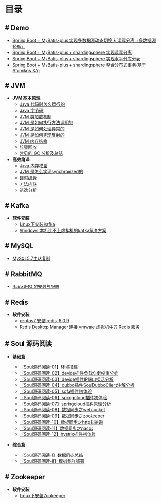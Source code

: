 # 目录


## # Demo

- [Spring Boot + MyBatis-plus 实现多数据源动态切换 & 读写分离（多数据源轮循）](https://github.com/zhu-rundong/blog/issues/3)
- [Spring Boot + MyBatis-plus + shardingsphere 实现读写分离](https://github.com/zhu-rundong/blog/issues/4)
- [Spring Boot + MyBatis-plus + shardingsphere 实现水平分库分表](https://github.com/zhu-rundong/blog/issues/5)
- [Spring Boot + MyBatis-plus + shardingsphere 整合分布式事务(基于Atomikos XA) ](https://github.com/zhu-rundong/blog/issues/6)

## # JVM

- **JVM 基本原理**
  - [Java 代码时怎么运行的](https://github.com/zhu-rundong/blog/issues/26)
  - [Java 字节码](https://github.com/zhu-rundong/blog/issues/38)
  - [JVM 类加载机制](https://github.com/zhu-rundong/blog/issues/27)
  - [JVM 是如何执行方法调用的](https://github.com/zhu-rundong/blog/issues/28)
  - [JVM 是如何处理异常的](https://github.com/zhu-rundong/blog/issues/29)
  - [JVM 是如何实现反射的](https://github.com/zhu-rundong/blog/issues/30)
  - [JVM 内存结构](https://github.com/zhu-rundong/blog/issues/34)
  - [垃圾回收](https://github.com/zhu-rundong/blog/issues/31)
  - [常见的 GC 分析及总结](https://github.com/zhu-rundong/blog/issues/32)
- **高效编译**
  - [Java 内存模型](https://github.com/zhu-rundong/blog/issues/35)
  - [JVM 是怎么实现synchronized的](https://github.com/zhu-rundong/blog/issues/36)
  - [即时编译](https://github.com/zhu-rundong/blog/issues/37)
  - [方法内联](https://github.com/zhu-rundong/blog/issues/39)
  - [逃逸分析](https://github.com/zhu-rundong/blog/issues/40)

## # Kafka

- **软件安装**
  - [Linux下安装Kafka](https://github.com/zhu-rundong/blog/issues/43)
  - [Windows 本机连不上虚拟机的kafka解决方案](https://github.com/zhu-rundong/blog/issues/44)
  

## # MySQL

- [MySQL5.7主从复制](https://github.com/zhu-rundong/blog/issues/2)


## # RabbitMQ

- [RabbitMQ 的安装与配置](https://github.com/zhu-rundong/blog/issues/33)


## # Redis
- **软件安装**
  - [centos7 安装 redis-6.0.9](https://github.com/zhu-rundong/blog/issues/7)
  - [Redis Desktop Manager 连接 vmware 虚拟机中的 Redis 服务](https://github.com/zhu-rundong/blog/issues/8)


##  # Soul 源码阅读

- **基础篇**

  - [【Soul源码阅读-01】环境搭建](https://github.com/zhu-rundong/blog/issues/9)
  - [【Soul源码阅读-02】devide插件负载均衡权重分析](https://github.com/zhu-rundong/blog/issues/10)
  - [【Soul源码阅读-03】devide插件IP端口探活分析](https://github.com/zhu-rundong/blog/issues/21)
  - [【Soul源码阅读-04】dubbo插件SoulDubboClient注解分析](https://github.com/zhu-rundong/blog/issues/11) 
  - [【Soul源码阅读-05】sofa插件初体验](https://github.com/zhu-rundong/blog/issues/12) 
  - [【Soul源码阅读-06】springcloud插件初体验](https://github.com/zhu-rundong/blog/issues/13) 
  - [【Soul源码阅读-07】springcloud插件原理分析](https://github.com/zhu-rundong/blog/issues/22)
  - [【Soul源码阅读-08】数据同步之websocket](https://github.com/zhu-rundong/blog/issues/14)
  - [【Soul源码阅读-09】数据同步之zookeeper](https://github.com/zhu-rundong/blog/issues/15) 
  - [【Soul源码阅读-10】数据同步之http长轮询](https://github.com/zhu-rundong/blog/issues/16) 
  - [【Soul源码阅读-11】数据同步之nacos](https://github.com/zhu-rundong/blog/issues/17)
  - [【Soul源码阅读-12】hystrix插件初体验](https://github.com/zhu-rundong/blog/issues/25)
- **综合篇**

  - [【Soul源码阅读-Ⅰ】数据同步总结](https://github.com/zhu-rundong/blog/issues/23)
  - [【Soul源码阅读-Ⅱ】模拟集群部署](https://github.com/zhu-rundong/blog/issues/24)

##  # Zookeeper

- **软件安装**
  - [Linux下安装Zookeeper](https://github.com/zhu-rundong/blog/issues/42)


